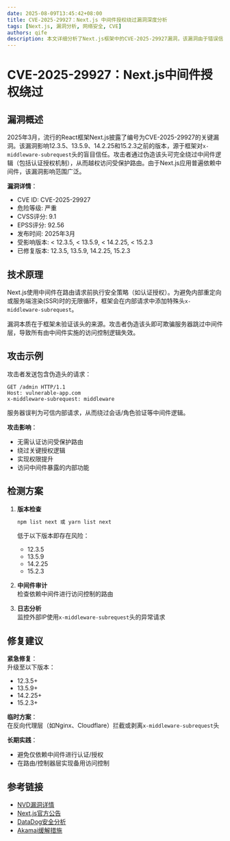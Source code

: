 ```yaml
---
date: 2025-08-09T13:45:42+08:00
title: CVE-2025-29927：Next.js 中间件授权绕过漏洞深度分析
tags: [Next.js, 漏洞分析, 网络安全, CVE]
authors: qife
description: 本文详细分析了Next.js框架中的CVE-2025-29927漏洞，该漏洞由于错误信任x-middleware-subrequest头导致中间件逻辑被完全绕过，攻击者可借此越权访问受保护路由。文章包含漏洞原理、影响版本、检测方法和修复方案。
---
```


# CVE-2025-29927：Next.js中间件授权绕过

## 漏洞概述

2025年3月，流行的React框架Next.js披露了编号为CVE-2025-29927的关键漏洞。该漏洞影响12.3.5、13.5.9、14.2.25和15.2.3之前的版本，源于框架对`x-middleware-subrequest`头的盲目信任。攻击者通过伪造该头可完全绕过中间件逻辑（包括认证授权机制），从而越权访问受保护路由。由于Next.js应用普遍依赖中间件，该漏洞影响范围广泛。

**漏洞详情**：
- CVE ID: CVE-2025-29927
- 危险等级: 严重
- CVSS评分: 9.1
- EPSS评分: 92.56
- 发布时间: 2025年3月
- 受影响版本: < 12.3.5, < 13.5.9, < 14.2.25, < 15.2.3
- 已修复版本: 12.3.5, 13.5.9, 14.2.25, 15.2.3

## 技术原理

Next.js使用中间件在路由请求前执行安全策略（如认证授权）。为避免内部重定向或服务端渲染(SSR)时的无限循环，框架会在内部请求中添加特殊头`x-middleware-subrequest`。

漏洞本质在于框架未验证该头的来源。攻击者伪造该头即可欺骗服务器跳过中间件层，导致所有由中间件实施的访问控制逻辑失效。

## 攻击示例

攻击者发送包含伪造头的请求：
```http
GET /admin HTTP/1.1
Host: vulnerable-app.com
x-middleware-subrequest: middleware
```
服务器误判为可信内部请求，从而绕过会话/角色验证等中间件逻辑。

**攻击影响**：
- 无需认证访问受保护路由
- 绕过关键授权逻辑
- 实现权限提升
- 访问中间件暴露的内部功能

## 检测方案

1. **版本检查**
   ```bash
   npm list next 或 yarn list next
   ```
   低于以下版本即存在风险：
   - 12.3.5
   - 13.5.9
   - 14.2.25
   - 15.2.3

2. **中间件审计**  
   检查依赖中间件进行访问控制的路由

3. **日志分析**  
   监控外部IP使用`x-middleware-subrequest`头的异常请求

## 修复建议

**紧急修复**：  
升级至以下版本：
- 12.3.5+
- 13.5.9+
- 14.2.25+
- 15.2.3+

**临时方案**：  
在反向代理层（如Nginx、Cloudflare）拦截或剥离`x-middleware-subrequest`头

**长期实践**：
- 避免仅依赖中间件进行认证/授权
- 在路由/控制器层实现备用访问控制

## 参考链接
- [NVD漏洞详情](https://nvd.nist.gov/vuln/detail/CVE-2025-29927)
- [Next.js官方公告](https://nextjs.org/blog/cve-2025-29927)
- [DataDog安全分析](https://securitylabs.datadoghq.com/articles/nextjs-middleware-auth-bypass)
- [Akamai缓解措施](https://www.akamai.com/blog/security-research/march-authorization-bypass-critical-nextjs-detections-mitigations)